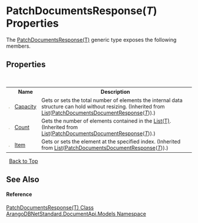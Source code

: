 # PatchDocumentsResponse(*T*) Properties
 

The <a href="09bb3141-b140-00e6-50cd-7b2819520129">PatchDocumentsResponse(T)</a> generic type exposes the following members.


## Properties
&nbsp;<table><tr><th></th><th>Name</th><th>Description</th></tr><tr><td>![Public property](media/pubproperty.gif "Public property")</td><td><a href="https://docs.microsoft.com/dotnet/api/system.collections.generic.list-1.capacity#system-collections-generic-list-1-capacity" target="_blank" rel="noopener noreferrer">Capacity</a></td><td>
Gets or sets the total number of elements the internal data structure can hold without resizing.
 (Inherited from <a href="https://docs.microsoft.com/dotnet/api/system.collections.generic.list-1" target="_blank" rel="noopener noreferrer">List</a>(<a href="330230be-d53f-5d30-53fa-dd011516c496">PatchDocumentsDocumentResponse</a>(<a href="09bb3141-b140-00e6-50cd-7b2819520129">*T*</a>)).)</td></tr><tr><td>![Public property](media/pubproperty.gif "Public property")</td><td><a href="https://docs.microsoft.com/dotnet/api/system.collections.generic.list-1.count#system-collections-generic-list-1-count" target="_blank" rel="noopener noreferrer">Count</a></td><td>
Gets the number of elements contained in the <a href="https://docs.microsoft.com/dotnet/api/system.collections.generic.list-1" target="_blank" rel="noopener noreferrer">List(T)</a>.
 (Inherited from <a href="https://docs.microsoft.com/dotnet/api/system.collections.generic.list-1" target="_blank" rel="noopener noreferrer">List</a>(<a href="330230be-d53f-5d30-53fa-dd011516c496">PatchDocumentsDocumentResponse</a>(<a href="09bb3141-b140-00e6-50cd-7b2819520129">*T*</a>)).)</td></tr><tr><td>![Public property](media/pubproperty.gif "Public property")</td><td><a href="https://docs.microsoft.com/dotnet/api/system.collections.generic.list-1.item#system-collections-generic-list-1-item(system-int32)" target="_blank" rel="noopener noreferrer">Item</a></td><td>
Gets or sets the element at the specified index.
 (Inherited from <a href="https://docs.microsoft.com/dotnet/api/system.collections.generic.list-1" target="_blank" rel="noopener noreferrer">List</a>(<a href="330230be-d53f-5d30-53fa-dd011516c496">PatchDocumentsDocumentResponse</a>(<a href="09bb3141-b140-00e6-50cd-7b2819520129">*T*</a>)).)</td></tr></table>&nbsp;
<a href="#patchdocumentsresponse(*t*)-properties">Back to Top</a>

## See Also


#### Reference
<a href="09bb3141-b140-00e6-50cd-7b2819520129">PatchDocumentsResponse(T) Class</a><br /><a href="81a73561-cfc6-64b8-9923-29f0333f4867">ArangoDBNetStandard.DocumentApi.Models Namespace</a><br />